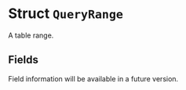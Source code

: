 # Struct `QueryRange`

A table range.

## Fields

Field information will be available in a future version.

